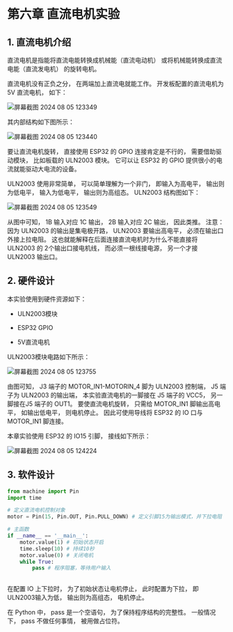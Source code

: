 # 第六章 直流电机实验

## 1. 直流电机介绍

直流电机是指能将直流电能转换成机械能（直流电动机） 或将机械能转换成直流电能（直流发电机） 的旋转电机。

直流电机没有正负之分， 在两端加上直流电就能工作。 开发板配置的直流电机为 5V 直流电机， 如下：

![屏幕截图 2024 08 05 123349](https://img.picgo.net/2024/08/05/-2024-08-05-123349ae3a2feee326f794.png)

其内部结构如下图所示：

![屏幕截图 2024 08 05 123440](https://img.picgo.net/2024/08/05/-2024-08-05-123440f02b7093e1b3f3bc.png)

要让直流电机旋转， 直接使用 ESP32 的 GPIO 连接肯定是不行的， 需要借助驱动模块， 比如板载的 ULN2003 模块。 它可以让 ESP32 的 GPIO 提供很小的电流就能驱动大电流的设备。

ULN2003 使用非常简单， 可以简单理解为一个非门， 即输入为高电平， 输出则为低电平， 输入为低电平， 输出则为高组态。 ULN2003 结构图如下：

![屏幕截图 2024 08 05 123549](https://img.picgo.net/2024/08/05/-2024-08-05-1235497cd0b3b2f8fb2e0d.png)

从图中可知， 1B 输入对应 1C 输出， 2B 输入对应 2C 输出， 因此类推。 注意：因为 ULN2003 的输出是集电极开路， ULN2003 要输出高电平， 必须在输出口外接上拉电阻。 这也就能解释在后面连接直流电机时为什么不能直接将 ULN2003 的 2个输出口接电机线， 而必须一根线接电源， 另一个才接 ULN2003 输出口。

## 2. 硬件设计

本实验使用到硬件资源如下：

- ULN2003模块

- ESP32 GPIO

- 5V直流电机

ULN2003模块电路如下所示：

![屏幕截图 2024 08 05 123755](https://img.picgo.net/2024/08/05/-2024-08-05-12375575294f72511b6f34.png)

由图可知， J3 端子的 MOTOR_IN1-MOTORIN_4 脚为 ULN2003 控制端， J5 端子为 ULN2003 的输出端， 本实验直流电机的一脚接在 J5 端子的 VCC5， 另一脚接在J5 端子的 OUT1。 要使直流电机旋转， 只需给 MOTOR_IN1 脚输出高电平， 如输出低电平， 则电机停止。 因此可使用导线将 ESP32 的 IO 口与 MOTOR_IN1 脚连接。

本章实验使用 ESP32 的 IO15 引脚， 接线如下所示：

![屏幕截图 2024 08 05 124224](https://img.picgo.net/2024/08/05/-2024-08-05-1242241e8cb42185c60998.png)

## 3. 软件设计

```python
from machine import Pin
import time

# 定义直流电机控制对象
motor = Pin(15, Pin.OUT, Pin.PULL_DOWN) # 定义引脚15为输出模式，并下拉电阻

# 主函数
if __name__ == '__main__':
    motor.value(1) # 初始状态开启
    time.sleep(10) # 持续10秒
    motor.value(0) # 关闭电机
    while True:
        pass # 程序阻塞，等待用户输入
    
```

在配置 IO 上下拉时， 为了初始状态让电机停止， 此时配置为下拉， 即 ULN2003输入为低， 输出则为高组态， 电机停止。

在 Python 中， pass 是一个空语句， 为了保持程序结构的完整性。 一般情况下， pass 不做任何事情， 被用做占位符。


